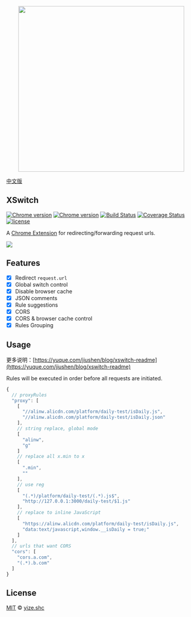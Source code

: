 <p align="center">
  <a href="https://chrome.google.com/webstore/detail/idkjhjggpffolpidfkikidcokdkdaogg">
    <img width="440" src="https://img.alicdn.com/tfs/TB1yll4lyqAXuNjy1XdXXaYcVXa-880-560.png">
  </a>
</p>

[中文版](./readme.md)

## XSwitch

[![Chrome version][badge-cws]][link-cws] [![Chrome version][badge-cws-count]][link-cws] [![Build Status][badge-travis]][link-travis] [![Coverage Status][badge-coverage]][link-coverage] [![license][badge-license]][link-xswitch]

A [Chrome Extension][link-cws] for redirecting/forwarding request urls.

<a href="https://chrome.google.com/webstore/detail/idkjhjggpffolpidfkikidcokdkdaogg">
  <img src="https://img.alicdn.com/tfs/TB1SNbynC_I8KJjy0FoXXaFnVXa-1672-1018.png">
</a>

## Features

- [x] Redirect `request.url`
- [x] Global switch control
- [x] Disable browser cache
- [x] JSON comments
- [x] Rule suggestions
- [x] CORS
- [x] CORS & browser cache control
- [x] Rules Grouping

## Usage

更多说明：[https://yuque.com/jiushen/blog/xswitch-readme](https://yuque.com/jiushen/blog/xswitch-readme)

Rules will be executed in order before all requests are initiated.

```js
{
  // proxyRules
  "proxy": [
    [
      "//alinw.alicdn.com/platform/daily-test/isDaily.js",
      "//alinw.alicdn.com/platform/daily-test/isDaily.json"
    ],
    // string replace, global mode
    [
      "alinw",
      "g"
    ]
    // replace all x.min to x
    [
      ".min",
      ""
    ],
    // use reg
    [
      "(.*)/platform/daily-test/(.*).js$",
      "http://127.0.0.1:3000/daily-test/$1.js"
    ],
    // replace to inline JavaScript
    [
      "https://alinw.alicdn.com/platform/daily-test/isDaily.js",
      "data:text/javascript,window.__isDaily = true;"
    ]
  ],
  // urls that want CORS
  "cors": [
    "cors.a.com",
    "(.*).b.com"
  ]
}
```

## License

[MIT](https://opensource.org/licenses/MIT) © [yize.shc](https://nsole.co)

[link-xswitch]: https://github.com/yize/xswitch
[link-cws]: https://chrome.google.com/webstore/detail/xswitch/idkjhjggpffolpidfkikidcokdkdaogg
[link-me]: https://github.com/Microsoft/monaco-editor
[link-travis]: https://travis-ci.org/yize/xswitch
[link-coverage]: https://coveralls.io/github/yize/xswitch?branch=master
[badge-travis]: https://travis-ci.org/yize/xswitch.svg?branch=master
[badge-coverage]: https://coveralls.io/repos/github/yize/xswitch/badge.svg?branch=master
[badge-license]: https://img.shields.io/github/license/yize/xswitch.svg
[badge-cws]: https://img.shields.io/chrome-web-store/v/idkjhjggpffolpidfkikidcokdkdaogg.svg?label=chrome
[badge-cws-count]: https://img.shields.io/chrome-web-store/users/idkjhjggpffolpidfkikidcokdkdaogg.svg
